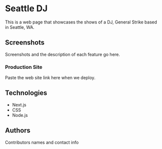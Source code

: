 # Seattle DJ

This is a web page that showcases the shows of a DJ, General Strike based in Seattle, WA.

## Screenshots

Screenshots and the description of each feature go here.

### Production Site

Paste the web site link here when we deploy.

## Technologies

- Next.js
- CSS
- Node.js

## Authors

Contributors names and contact info

